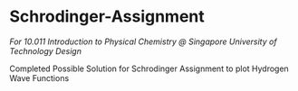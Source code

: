 # Schrodinger-Assignment

*For 10.011 Introduction to Physical Chemistry @ Singapore University of Technology Design*

Completed Possible Solution for Schrodinger Assignment to plot Hydrogen Wave Functions
